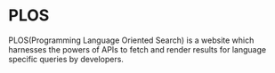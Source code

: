 # PLOS
PLOS(Programming Language Oriented Search) is a website which harnesses the powers of APIs to fetch and render results for language specific queries by developers.
